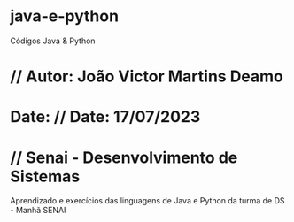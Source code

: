 # java-e-python
Códigos Java &amp; Python
# // Autor: João Victor Martins Deamo
# Date: // Date: 17/07/2023
# // Senai - Desenvolvimento de Sistemas
Aprendizado e exercícios das linguagens de Java e Python da turma de DS - Manhã SENAI
